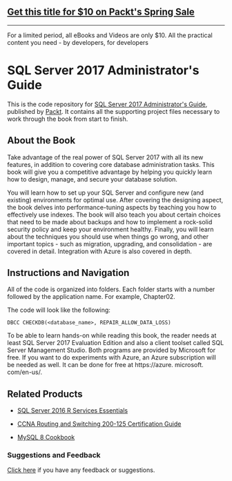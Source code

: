 ## [Get this title for $10 on Packt's Spring Sale](https://www.packt.com/B05500?utm_source=github&utm_medium=packt-github-repo&utm_campaign=spring_10_dollar_2022)
-----
For a limited period, all eBooks and Videos are only $10. All the practical content you need \- by developers, for developers

# SQL Server 2017 Administrator's Guide
This is the code repository for [SQL Server 2017 Administrator's Guide](https://www.packtpub.com/big-data-and-business-intelligence/sql-server-2017-administrators-guide?utm_source=github&utm_medium=repository&utm_campaign=9781786462541), published by [Packt](https://www.packtpub.com/?utm_source=github). It contains all the supporting project files necessary to work through the book from start to finish.
## About the Book
Take advantage of the real power of SQL Server 2017 with all its new features, in addition to covering core database administration tasks. This book will give you a competitive advantage by helping you quickly learn how to design, manage, and secure your database solution.

You will learn how to set up your SQL Server and configure new (and existing) environments for optimal use. After covering the designing aspect, the book delves into performance-tuning aspects by teaching you how to effectively use indexes. The book will also teach you about certain choices that need to be made about backups and how to implement a rock-solid security policy and keep your environment healthy. Finally, you will learn about the techniques you should use when things go wrong, and other important topics - such as migration, upgrading, and consolidation - are covered in detail. Integration with Azure is also covered in depth.

## Instructions and Navigation
All of the code is organized into folders. Each folder starts with a number followed by the application name. For example, Chapter02.



The code will look like the following:
```
DBCC CHECKDB(<database_name>, REPAIR_ALLOW_DATA_LOSS)
```

To be able to learn hands-on while reading this book, the reader needs at least SQL Server 2017 Evaluation Edition and also a client toolset called SQL Server Management Studio. Both programs are provided by Microsoft for free.
If you want to do experiments with Azure, an Azure subscription will be needed as well. It can be done for free at https://azure. microsoft. com/en-us/.

## Related Products
* [SQL Server 2016 R Services Essentials](https://www.packtpub.com/big-data-and-business-intelligence/sql-server-2016-r-services-essentials?utm_source=github&utm_medium=repository&utm_campaign=9781787283572)

* [CCNA Routing and Switching 200-125 Certification Guide](https://www.packtpub.com/networking-and-servers/ccna-routing-and-switching-200-125-certification-guide?utm_source=github&utm_medium=repository&utm_campaign=9781787127883)

* [MySQL 8 Cookbook](https://www.packtpub.com/big-data-and-business-intelligence/mysql-8-cookbook?utm_source=github&utm_medium=repository&utm_campaign=9781788395809)

### Suggestions and Feedback
[Click here](https://docs.google.com/forms/d/e/1FAIpQLSe5qwunkGf6PUvzPirPDtuy1Du5Rlzew23UBp2S-P3wB-GcwQ/viewform) if you have any feedback or suggestions.

